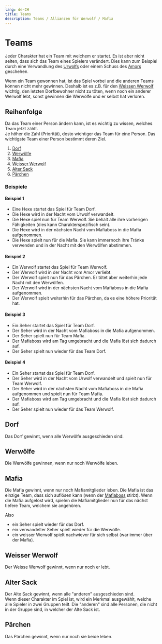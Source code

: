 ```yaml
---
lang: de-CH
title: Teams
description: Teams / Allianzen für Werwolf / Mafia
---
```


# Teams
Jeder Charakter hat ein Team mit welchem er startet. Es ist aber nicht selten, dass sich das Team eines Spielers verändert. Dies kann zum Beispiel durch eine Verwandlung des [Urwolfs](../characters/great_werewolf.html) oder einem Schuss des [Amors](../characters/cupid.html) geschehen.

Wenn ein Team gewonnen hat, ist das Spiel vorbei und die anderen Teams können nicht mehr gewinnen. Deshalb ist es z.B. für den [Weissen Werwolf](../characters/white_werewolf.html) wichtig, den letzten Dorfbewohner nicht zu töten, wenn noch ein anderer Werwolf lebt, sonst gewinnen die Werwölfe und er selbst hat verloren.

## Reihenfolge
Da das Team einer Person ändern kann, ist es wichtig zu wissen, welches Team jetzt zählt.  
Je höher die Zahl (Priorität), desto wichtiger das Team für eine Person. Das wichtigste Team einer Person bestimmt deren Ziel.

1. [Dorf](#dorf)
2. [Werwölfe](#werwölfe)
3. [Mafia](#mafia)
4. [Weisser Werwolf](#weisser-werwolf)
5. [Alter Sack](#alter-sack)
6. [Pärchen](#pärchen)

### Beispiele
#### Beispiel 1
- Eine Hexe startet das Spiel für Team Dorf.
- Die Hexe wird in der Nacht vom Urwolf verwandelt.
- Die Hexe spiel nun für Team Werwolf. Sie behält alle ihre vorherigen Fähigkeiten (dies kann Charakterspezifisch sein).
- Die Hexe wird in der nächsten Nacht vom Mafiaboss in die Mafia aufgenommen.
- Die Hexe spielt nun für die Mafia. Sie kann immernoch ihre Tränke verwenden und in der Nacht mit den Werwölfen abstimmen.

#### Beispiel 2
- Ein Werwolf startet das Spiel für Team Werwolf.
- Der Werwolf wird in der Nacht vom Amor verliebt.
- Der Werwolf spielt nun für das Pärchen. Er tötet aber weiterhin jede Nacht mit den Werwölfen.
- Der Werwolf wird in der nächsten Nacht vom Mafiaboss in die Mafia aufgenommen.
- Der Werwolf spielt weiterhin für das Pärchen, da es eine höhere Priorität hat.

#### Beispiel 3
- Ein Seher startet das Spiel für Team Dorf.
- Der Seher wird in der Nacht vom Mafiaboss in die Mafia aufgenommen.
- Der Seher spielt nun für Team Mafia.
- Der Mafiaboss wird am Tag umgebracht und die Mafia löst sich dadurch auf.
- Der Seher spielt nun wieder für das Team Dorf.

#### Beispiel 4
- Ein Seher startet das Spiel für Team Dorf.
- Der Seher wird in der Nacht vom Urwolf verwandelt und spielt nun für Team Werwolf.
- Der Seher wird in der nächsten Nacht vom Mafiaboss in die Mafia aufgenommen und spielt nun für Team Mafia.
- Der Mafiaboss wird am Tag umgebracht und die Mafia löst sich dadurch auf.
- Der Seher spielt nun wieder für das Team Werwolf.

## Dorf
Das Dorf gewinnt, wenn alle Werwölfe ausgeschieden sind.

## Werwölfe
Die Werwölfe gewinnen, wenn nur noch Werwölfe leben.

## Mafia
Die Mafia gewinnt, wenn nur noch Mafiamitglieder leben. Die Mafia ist das einzige Team, dass sich auflösen kann (wenn der [Mafiaboss](../characters/mafiaboss.html) stirbt). Wenn die Mafia aufgelöst wird, spielen die Mafiamitglieder nun für das nächst tiefere Team, welchem sie angehören.

Also 
- ein Seher spielt wieder für das Dorf.
- ein verwandelter Seher spielt wieder für die Werwölfe.
- ein weisser Werwolf spielt nachwievor für sich selbst (war immer über der Mafia).

## Weisser Werwolf
Der Weisse Werwolf gewinnt, wenn nur noch er lebt.

## Alter Sack
Der Alte Sack gewinnt, wenn alle "anderen" ausgeschieden sind.  
Wenn dieser Charakter im Spiel ist, wird ein Merkmal ausgewählt, welche alle Spieler in zwei Gruppen teilt. Die "anderen" sind alle Personen, die nicht in der Gruppe sind, in welcher der Alte Sack ist.

## Pärchen
Das Pärchen gewinnt, wenn nur noch sie beide leben.
